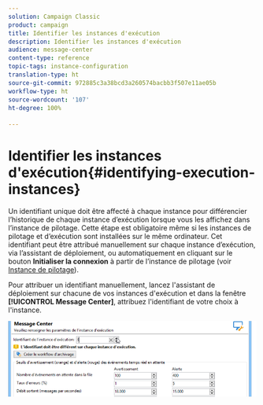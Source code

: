 ```yaml
---
solution: Campaign Classic
product: campaign
title: Identifier les instances d'exécution
description: Identifier les instances d'exécution
audience: message-center
content-type: reference
topic-tags: instance-configuration
translation-type: ht
source-git-commit: 972885c3a38bcd3a260574bacbb3f507e11ae05b
workflow-type: ht
source-wordcount: '107'
ht-degree: 100%

---
```



# Identifier les instances d&#39;exécution{#identifying-execution-instances}

Un identifiant unique doit être affecté à chaque instance pour différencier l’historique de chaque instance d’exécution lorsque vous les affichez dans l’instance de pilotage. Cette étape est obligatoire même si les instances de pilotage et d’exécution sont installées sur le même ordinateur. Cet identifiant peut être attribué manuellement sur chaque instance d’exécution, via l’assistant de déploiement, ou automatiquement en cliquant sur le bouton **Initialiser la connexion** à partir de l’instance de pilotage (voir [Instance de pilotage](../../message-center/using/creating-a-shared-connection.md#control-instance)).

Pour attribuer un identifiant manuellement, lancez l&#39;assistant de déploiement sur chacune de vos instances d&#39;exécution et dans la fenêtre **[!UICONTROL Message Center]**, attribuez l&#39;identifiant de votre choix à l&#39;instance.

![](assets/messagecenter_id_execinstance_001.png)

